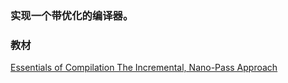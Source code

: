 ### 实现一个带优化的编译器。

### 教材

[Essentials of Compilation The Incremental, Nano-Pass Approach](https://github.com/IUCompilerCourse/Essentials-of-Compilation)

